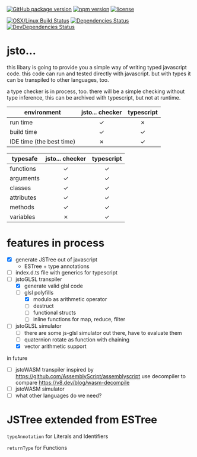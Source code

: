 [![GitHub package version](https://img.shields.io/github/package-json/v/basics/jsto....svg)](https://github.com/basics/jsto...)
[![npm version](https://img.shields.io/npm/v/@js-basics/jsto....svg)](https://www.npmjs.com/package/@js-basics/jsto...)
[![license](https://img.shields.io/github/license/basics/jsto....svg)](https://github.com/basics/jsto...)

[![OSX/Linux Build Status](https://travis-ci.org/basics/jsto....svg?branch=master)](https://travis-ci.org/basics/jsto...)
[![Dependencies Status](https://david-dm.org/basics/jsto.../status.svg)](https://david-dm.org/basics/jsto...)
[![DevDependencies Status](https://david-dm.org/basics/jsto.../dev-status.svg)](https://david-dm.org/basics/jsto...?type=dev)

# jsto...

this libary is going to provide you a simple way of writing typed javascript code.
this code can run and tested directly with javascript.
but with types it can be transpiled to other languages, too.

a type checker is in process, too. there will be a simple checking without type inference, 
this can be archived with typescript, but not at runtime.

| environment              | jsto... checker | typescript |
| ------------------------ | :-------------: | :--------: |
| run time                 |        ✓        |     ✗      |
| build time               |        ✓        |     ✓      |
| IDE time (the best time) |        ✗        |     ✓      |

| typesafe   | jsto... checker | typescript |
| ---------- | :-------------: | :--------: |
| functions  |        ✓        |     ✓      |
| arguments  |        ✓        |     ✓      |
| classes    |        ✓        |     ✓      |
| attributes |        ✓        |     ✓      |
| methods    |        ✓        |     ✓      |
| variables  |        ✗        |     ✓      |

# features in process

- [x] generate JSTree out of javascript
  - ESTree + type annotations
- [ ] index.d.ts file with generics for typescript
- [ ] jstoGLSL transpiler
  - [x] generate valid glsl code
  - [ ] glsl polyfills
    - [x] modulo as arithmetic operator
    - [ ] destruct
    - [ ] functional structs
    - [ ] inline functions for map, reduce, filter
- [ ] jstoGLSL simulator
  - [ ] there are some js-glsl simulator out there, have to evaluate them
  - [ ] quaternion rotate as function with chaining
  - [x] vector arithmetic support

in future

- [ ] jstoWASM transpiler 
  inspired by https://github.com/AssemblyScript/assemblyscript
  use decompiler to compare https://v8.dev/blog/wasm-decompile
- [ ] jstoWASM simulator
- [ ] what other languages do we need?

# JSTree extended from ESTree

`typeAnnotation` for Literals and Identifiers

`returnType` for Functions
